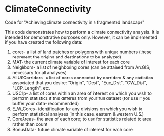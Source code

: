 # ClimateConnectivity
Code for "Achieving climate connectivity in a fragmented landscape"

This code demonstrates how to perform a climate connectivity analysis. It is intended for demonstrative purposes only. However, it can be implemented if you have created the following data:

1) cores- a list of land patches or polygons with unique numbers (these represent the origins and destinations to be analyzed)
2) MAT- the current climate variable of interest for each core
3) Neighbors- a list of neighboring cores (can be attained from ArcGIS; necessary for all analyses)
4) AllUSCorridors- a list of cores connected by corridors & any statistics associated that you desire: "Origin", "Dest", "Euc_Dist", "CW_Dist", "LCP_Length", etc.
5) USClip- a list of cores within an area of interest on which you wish to perform statistics if this differes from your full dataset (for use if you buffer your data- recommended)
6) E_W_Cores- identification for any divisions on which you wish to perform statistical analyses (in this case, eastern & western U.S.)
7) CoreAreas- the area of each core; to use for statistics related to area rather than count
8) BonusData- future climate variable of interest for each core
